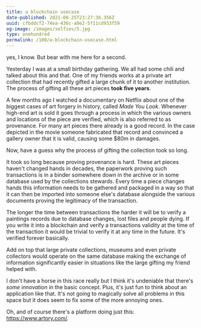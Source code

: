 ```yaml
---
title: a blockchain usecase
date-published: 2021-08-25T23:27:36.356Z
uuid: cfbddcf2-74ea-436c-a0e2-5f11cd933f59
og-image: /images/selfies/5.jpg
type: onehundred
permalink: /100/a-blockchain-usecase.html
---
```

yes, I know. But bear with me here for a second.

Yesterday I was at a small birthday gathering. We all had some chili and talked about this and that. One of my friends works at a private art collection that had recently gifted a large chunk of it to another institution. The process of gifting all these art pieces **took five years**. 

A few months ago I watched a documentary on Netflix about one of the biggest cases of art forgery in history, called *Made You Look*. Whenever high-end art is sold it goes through a process in which the various owners and locations of the piece are verified, which is also referred to as provenance. For many art pieces there already is a good record. In the case depicted in the movie someone fabricated that record and convinced a gallery owner that it is valid, causing some $80m in damages.

Now, have a guess why the process of gifting the collection took so long. 

It took so long because proving provenance is hard. These art pieces haven't changed hands in decades, the paperwork proving such transactions is in a binder somewhere down in the archive or in some database used by the collections stewards. Every time a piece changes hands this information needs to be gathered and packaged in a way so that it can then be imported into someone else's database alongside the various documents proving the legitimacy of the transaction. 

The longer the time between transactions the harder it will be to verify a paintings records due to database changes, lost files and people dying. If you write it into a blockchain and verify a transactions validity at the time of the transaction it would be trivial to verify it at any time in the future. It's verified forever basically. 

Add on top that large private collections, museums and even private collectors would operate on the same database making the exchange of information significantly easier in situations like the large gifting my friend helped with.

I don't have a horse in this race really but I think it's undeniable that there's *some innovation* in the basic concept. Plus, it's just fun to think about an application like that. It's not going to magically solve all problems in this space but it does seem to fix some of the more annoying ones.

Oh, and of course there's a platform doing just this: https://www.artory.com/.